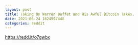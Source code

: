 ```yaml
--- 
layout: post 
title: Taking On Warren Buffet and His Awful Bitcoin Takes. 
date: 2021-06-24 1624597448 
categories: reddit 
--- 
```

https://redd.it/o7gwbx